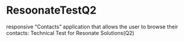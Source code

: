 # ResoonateTestQ2
responsive “Contacts” application that allows the user to browse their contacts: Technical Test for Resonate Solutions(Q2)
